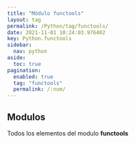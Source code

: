 ```yaml
---
title: "Módulo functools"
layout: tag
permalink: /Python/tag/functools/
date: 2021-11-01 10:24:03.976402
key: Python.functools
sidebar: 
  nav: python
aside: 
  toc: true
pagination: 
  enabled: true
  tag: "functools"
  permalink: /:num/
---
```


<h2>Modulos</h2>
Todos los elementos del modulo <strong>functools</strong>
